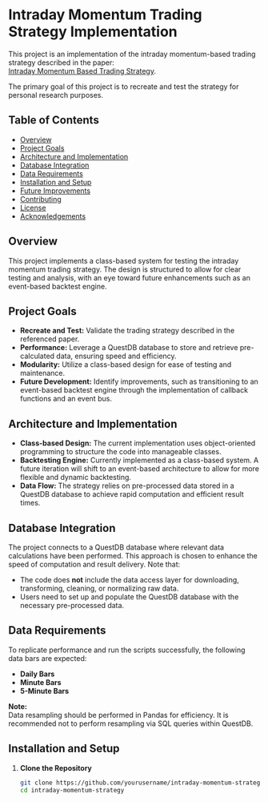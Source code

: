 # Intraday Momentum Trading Strategy Implementation

This project is an implementation of the intraday momentum-based trading strategy described in the paper:  
[Intraday Momentum Based Trading Strategy](https://papers.ssrn.com/sol3/papers.cfm?abstract_id=4729284).

The primary goal of this project is to recreate and test the strategy for personal research purposes.

## Table of Contents

- [Overview](#overview)
- [Project Goals](#project-goals)
- [Architecture and Implementation](#architecture-and-implementation)
- [Database Integration](#database-integration)
- [Data Requirements](#data-requirements)
- [Installation and Setup](#installation-and-setup)
- [Future Improvements](#future-improvements)
- [Contributing](#contributing)
- [License](#license)
- [Acknowledgements](#acknowledgements)

## Overview

This project implements a class-based system for testing the intraday momentum trading strategy. The design is structured to allow for clear testing and analysis, with an eye toward future enhancements such as an event-based backtest engine.

## Project Goals

- **Recreate and Test:** Validate the trading strategy described in the referenced paper.
- **Performance:** Leverage a QuestDB database to store and retrieve pre-calculated data, ensuring speed and efficiency.
- **Modularity:** Utilize a class-based design for ease of testing and maintenance.
- **Future Development:** Identify improvements, such as transitioning to an event-based backtest engine through the implementation of callback functions and an event bus.

## Architecture and Implementation

- **Class-based Design:** The current implementation uses object-oriented programming to structure the code into manageable classes.
- **Backtesting Engine:** Currently implemented as a class-based system. A future iteration will shift to an event-based architecture to allow for more flexible and dynamic backtesting.
- **Data Flow:** The strategy relies on pre-processed data stored in a QuestDB database to achieve rapid computation and efficient result times.

## Database Integration

The project connects to a QuestDB database where relevant data calculations have been performed. This approach is chosen to enhance the speed of computation and result delivery. Note that:
- The code does **not** include the data access layer for downloading, transforming, cleaning, or normalizing raw data.
- Users need to set up and populate the QuestDB database with the necessary pre-processed data.

## Data Requirements

To replicate performance and run the scripts successfully, the following data bars are expected:
- **Daily Bars**
- **Minute Bars**
- **5-Minute Bars**

**Note:**  
Data resampling should be performed in Pandas for efficiency. It is recommended not to perform resampling via SQL queries within QuestDB.

## Installation and Setup

1. **Clone the Repository**

   ```bash
   git clone https://github.com/yourusername/intraday-momentum-strategy.git
   cd intraday-momentum-strategy
